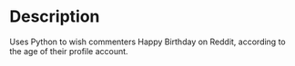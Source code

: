 # Description
Uses Python to wish commenters Happy Birthday on Reddit, according to the age of their profile account.  
